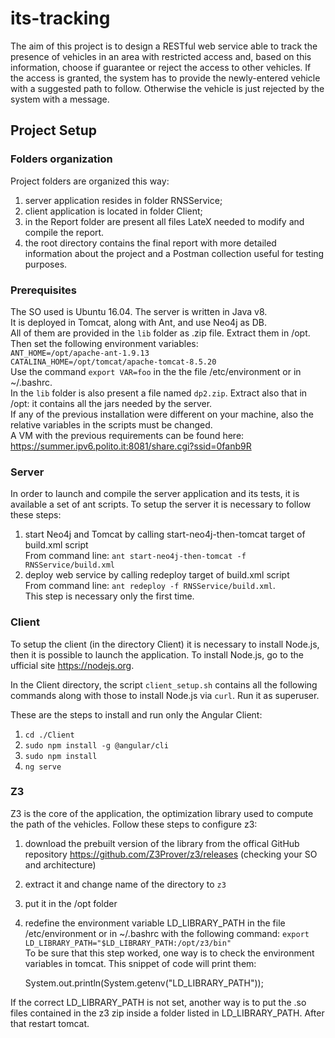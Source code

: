 # its-tracking

The aim of this project is to design a RESTful web service able to track the presence of vehicles in an area with restricted access and, based on this information, choose if guarantee or reject the access to other vehicles. If the access is granted, the system has to provide the newly-entered vehicle with a suggested path to follow. Otherwise the vehicle is just rejected by the system with a message.

## Project Setup

### Folders organization

Project folders are organized this way:
1. server application resides in folder RNSService;
2. client application is located in folder Client;
3. in the Report folder are present all files LateX needed to modify and compile the report.
5. the root directory contains the final report with more detailed information about the project and a Postman collection useful for testing purposes.

### Prerequisites

The SO used is Ubuntu 16.04. The server is written in Java v8.  
It is deployed in Tomcat, along with Ant, and use Neo4j as DB.  
All of them are provided in the `lib` folder as .zip file. Extract them in /opt.  
Then set the following environment variables:  
`ANT_HOME=/opt/apache-ant-1.9.13`  
`CATALINA_HOME=/opt/tomcat/apache-tomcat-8.5.20`  
Use the command `export VAR=foo` in the the file /etc/environment or in ~/.bashrc.  
In the `lib` folder is also present a file named `dp2.zip`. Extract also that in /opt: it contains all the jars needed by the server.  
If any of the previous installation were different on your machine, also the relative variables in the scripts must be changed.  
A VM with the previous requirements can be found here: https://summer.ipv6.polito.it:8081/share.cgi?ssid=0fanb9R

### Server

In order to launch and compile the server application and its tests, it is available a set of ant scripts.
To setup the server it is necessary to follow these steps:
1. start Neo4j and Tomcat by calling start-neo4j-then-tomcat target of build.xml script  
From command line: `ant start-neo4j-then-tomcat -f RNSService/build.xml`  
2. deploy web service by calling redeploy target of build.xml script  
From command line: `ant redeploy -f RNSService/build.xml`.  
This step is necessary only the first time.

### Client

To setup the client (in the directory Client) it is necessary to install Node.js,
then it is possible to launch the application. To install Node.js, go to the ufficial site https://nodejs.org.

In the Client directory, the script `client_setup.sh` contains all the following commands along with those to install Node.js via `curl`.
Run it as superuser.

These are the steps to install and run only the Angular Client:
1. `cd ./Client`
2. `sudo npm install -g @angular/cli`
3. `sudo npm install`
4. `ng serve`

### Z3

Z3 is the core of the application, the optimization library used to compute the path of the vehicles.
Follow these steps to configure z3:
1. download the prebuilt version of the library from the offical GitHub repository https://github.com/Z3Prover/z3/releases (checking your SO and architecture)
2. extract it and change name of the directory to `z3`
3. put it in the /opt folder
4. redefine the environment variable LD_LIBRARY_PATH in the file /etc/environment or in ~/.bashrc with the following command:
`export LD_LIBRARY_PATH="$LD_LIBRARY_PATH:/opt/z3/bin"`  
To be sure that this step worked, one way is to check the environment variables in tomcat. This snippet of code will print them:  

    System.out.println(System.getenv("LD_LIBRARY_PATH"));  

If the correct LD_LIBRARY_PATH is not set, another way is to put the .so files contained in the z3 zip inside a folder listed in LD_LIBRARY_PATH. After that restart tomcat.

